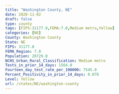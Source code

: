 ```yaml
---
title: "Washington County, NE"
date: 2020-11-02
draft: false
type: county
tags: [FIPS:31177.0,FEMA:7.0,Medium metro,Yellow]
categories: [NE]
County: Washington County
State: NE
FIPS: 31177.0
FEMA_Region: 7.0
Population: 20729.0
NCHS_Urban_Rural_Classification: Medium metro
Tests_in_prior_14_days: 1564.0
Fourteen_day_test_rate_per_100000: 7545.0
Percent_Positivity_in_prior_14_days: 0.078
Level: Yellow
url: /states/NE/washington-county
---
```



